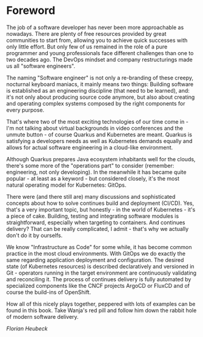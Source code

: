# Foreword
The job of a software developer has never been more approachable as nowadays. There are plenty of free resources provided by great communities to start from, allowing you to achieve quick successes with only little effort. But only few of us remained in the role of a pure programmer and young professionals face different challenges than one to two decades ago. The DevOps mindset and company restructurings made us all "software engineers".

The naming "Software engineer" is not only a re-branding of these creepy, nocturnal keyboard maniacs, it mainly means two things: Building software is established as an engineering discipline (that need to be learned), and: it's not only about producing source code anymore, but also about creating and operating complex systems composed by the right components for every purpose.

That's where two of the most exciting technologies of our time come in - I'm not talking about virtual backgrounds in video conferences and the unmute button - of course Quarkus and Kubernetes are meant. Quarkus is satisfying a developers needs as well as Kubernetes demands equally and allows for actual software engineering in a cloud-like environment.

Although Quarkus prepares Java ecosystem inhabitants well for the clouds, there's some more of the "operations part" to consider (remember: engineering, not only developing). In the meanwhile it has became quite popular - at least as a keyword - but considered closely, it's the most natural operating model for Kubernetes: GitOps.

There were (and there still are) many discussions and sophisticated concepts about how to solve continues build and deployment (CI/CD). Yes, that's a very important topic, but honestly - in the world of Kubernetes - it's a piece of cake. Building, testing and integrating software modules is straightforward, especially when targeting to containers. And continues delivery? That can be really complicated, I admit - that's why we actually don't do it by ourselfs.

We know "Infrastructure as Code" for some while, it has become common practice in the most cloud environments. With GitOps we do exactly the same regarding application deployment and configuration. The desired state (of Kubernetes resources) is described declaratively and versioned in Git - operators running in the target environment are continuously validating and reconciling it. The process of continues delivery is fully automated by specialized components like the CNCF projects ArgoCD or FluxCD and of course the build-ins of OpenShift.

How all of this nicely plays together, peppered with lots of examples can be found in this book. Take Wanja's red pill and follow him down the rabbit hole of modern software delivery.

*Florian Heubeck*